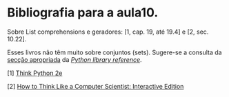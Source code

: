 # Bibliografia para a aula10.

Sobre List comprehensions e geradores:
[1, cap. 19, até 19.4] e [2, sec. 10.22].

Esses livros não têm muito sobre conjuntos (sets).
Sugere-se a consulta da
[secção apropriada](https://docs.python.org/3/library/stdtypes.html#set-types-set-frozenset)
da [*Python library reference*](https://docs.python.org/3/library/index.html).

[1] [Think Python 2e](http://greenteapress.com/wp/think-python-2e/)

[2] [How to Think Like a Computer Scientist: Interactive Edition](https://runestone.academy/runestone/static/thinkcspy/index.html)


